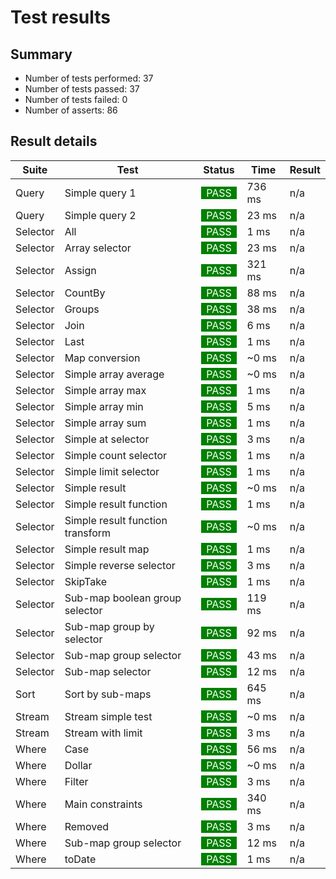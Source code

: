 # Test results

## Summary

* Number of tests performed: 37
* Number of tests passed: 37
* Number of tests failed: 0
* Number of asserts: 86
## Result details

| Suite | Test | Status | Time | Result       |
|-------|------|--------|------|--------------|
|Query | Simple query 1 | <span style="background-color: green; color: white">&nbsp;&nbsp;PASS&nbsp;&nbsp;</span> | 736 ms | n/a |
|Query | Simple query 2 | <span style="background-color: green; color: white">&nbsp;&nbsp;PASS&nbsp;&nbsp;</span> | 23 ms | n/a |
|Selector | All | <span style="background-color: green; color: white">&nbsp;&nbsp;PASS&nbsp;&nbsp;</span> | 1 ms | n/a |
|Selector | Array selector | <span style="background-color: green; color: white">&nbsp;&nbsp;PASS&nbsp;&nbsp;</span> | 23 ms | n/a |
|Selector | Assign | <span style="background-color: green; color: white">&nbsp;&nbsp;PASS&nbsp;&nbsp;</span> | 321 ms | n/a |
|Selector | CountBy | <span style="background-color: green; color: white">&nbsp;&nbsp;PASS&nbsp;&nbsp;</span> | 88 ms | n/a |
|Selector | Groups | <span style="background-color: green; color: white">&nbsp;&nbsp;PASS&nbsp;&nbsp;</span> | 38 ms | n/a |
|Selector | Join | <span style="background-color: green; color: white">&nbsp;&nbsp;PASS&nbsp;&nbsp;</span> | 6 ms | n/a |
|Selector | Last | <span style="background-color: green; color: white">&nbsp;&nbsp;PASS&nbsp;&nbsp;</span> | 1 ms | n/a |
|Selector | Map conversion | <span style="background-color: green; color: white">&nbsp;&nbsp;PASS&nbsp;&nbsp;</span> | ~0 ms | n/a |
|Selector | Simple array average | <span style="background-color: green; color: white">&nbsp;&nbsp;PASS&nbsp;&nbsp;</span> | ~0 ms | n/a |
|Selector | Simple array max | <span style="background-color: green; color: white">&nbsp;&nbsp;PASS&nbsp;&nbsp;</span> | 1 ms | n/a |
|Selector | Simple array min | <span style="background-color: green; color: white">&nbsp;&nbsp;PASS&nbsp;&nbsp;</span> | 5 ms | n/a |
|Selector | Simple array sum | <span style="background-color: green; color: white">&nbsp;&nbsp;PASS&nbsp;&nbsp;</span> | 1 ms | n/a |
|Selector | Simple at selector | <span style="background-color: green; color: white">&nbsp;&nbsp;PASS&nbsp;&nbsp;</span> | 3 ms | n/a |
|Selector | Simple count selector | <span style="background-color: green; color: white">&nbsp;&nbsp;PASS&nbsp;&nbsp;</span> | 1 ms | n/a |
|Selector | Simple limit selector | <span style="background-color: green; color: white">&nbsp;&nbsp;PASS&nbsp;&nbsp;</span> | 1 ms | n/a |
|Selector | Simple result | <span style="background-color: green; color: white">&nbsp;&nbsp;PASS&nbsp;&nbsp;</span> | ~0 ms | n/a |
|Selector | Simple result function | <span style="background-color: green; color: white">&nbsp;&nbsp;PASS&nbsp;&nbsp;</span> | 1 ms | n/a |
|Selector | Simple result function transform | <span style="background-color: green; color: white">&nbsp;&nbsp;PASS&nbsp;&nbsp;</span> | ~0 ms | n/a |
|Selector | Simple result map | <span style="background-color: green; color: white">&nbsp;&nbsp;PASS&nbsp;&nbsp;</span> | 1 ms | n/a |
|Selector | Simple reverse selector | <span style="background-color: green; color: white">&nbsp;&nbsp;PASS&nbsp;&nbsp;</span> | 3 ms | n/a |
|Selector | SkipTake | <span style="background-color: green; color: white">&nbsp;&nbsp;PASS&nbsp;&nbsp;</span> | 1 ms | n/a |
|Selector | Sub-map boolean group selector | <span style="background-color: green; color: white">&nbsp;&nbsp;PASS&nbsp;&nbsp;</span> | 119 ms | n/a |
|Selector | Sub-map group by selector | <span style="background-color: green; color: white">&nbsp;&nbsp;PASS&nbsp;&nbsp;</span> | 92 ms | n/a |
|Selector | Sub-map group selector | <span style="background-color: green; color: white">&nbsp;&nbsp;PASS&nbsp;&nbsp;</span> | 43 ms | n/a |
|Selector | Sub-map selector | <span style="background-color: green; color: white">&nbsp;&nbsp;PASS&nbsp;&nbsp;</span> | 12 ms | n/a |
|Sort | Sort by sub-maps | <span style="background-color: green; color: white">&nbsp;&nbsp;PASS&nbsp;&nbsp;</span> | 645 ms | n/a |
|Stream | Stream simple test | <span style="background-color: green; color: white">&nbsp;&nbsp;PASS&nbsp;&nbsp;</span> | ~0 ms | n/a |
|Stream | Stream with limit | <span style="background-color: green; color: white">&nbsp;&nbsp;PASS&nbsp;&nbsp;</span> | 3 ms | n/a |
|Where | Case | <span style="background-color: green; color: white">&nbsp;&nbsp;PASS&nbsp;&nbsp;</span> | 56 ms | n/a |
|Where | Dollar | <span style="background-color: green; color: white">&nbsp;&nbsp;PASS&nbsp;&nbsp;</span> | ~0 ms | n/a |
|Where | Filter | <span style="background-color: green; color: white">&nbsp;&nbsp;PASS&nbsp;&nbsp;</span> | 3 ms | n/a |
|Where | Main constraints | <span style="background-color: green; color: white">&nbsp;&nbsp;PASS&nbsp;&nbsp;</span> | 340 ms | n/a |
|Where | Removed | <span style="background-color: green; color: white">&nbsp;&nbsp;PASS&nbsp;&nbsp;</span> | 3 ms | n/a |
|Where | Sub-map group selector | <span style="background-color: green; color: white">&nbsp;&nbsp;PASS&nbsp;&nbsp;</span> | 12 ms | n/a |
|Where | toDate | <span style="background-color: green; color: white">&nbsp;&nbsp;PASS&nbsp;&nbsp;</span> | 1 ms | n/a |
